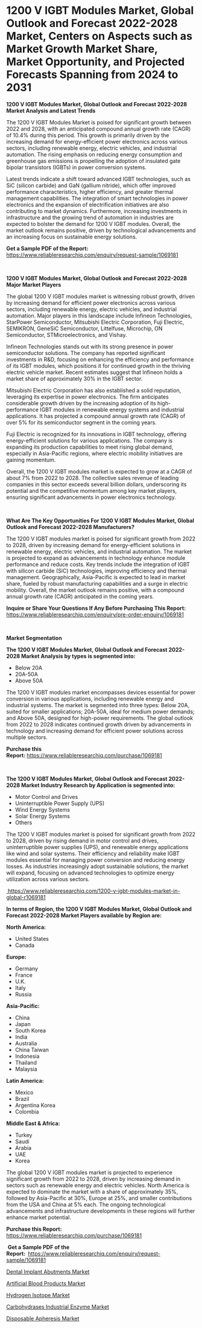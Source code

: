<p><h1>1200 V IGBT Modules Market, Global Outlook and Forecast 2022-2028 Market, Centers on Aspects such as Market Growth Market Share, Market Opportunity, and Projected Forecasts Spanning from 2024 to 2031</h1></p><p><strong>1200 V IGBT Modules Market, Global Outlook and Forecast 2022-2028 Market Analysis and Latest Trends</strong></p>
<p><p>The 1200 V IGBT Modules Market is poised for significant growth between 2022 and 2028, with an anticipated compound annual growth rate (CAGR) of 10.4% during this period. This growth is primarily driven by the increasing demand for energy-efficient power electronics across various sectors, including renewable energy, electric vehicles, and industrial automation. The rising emphasis on reducing energy consumption and greenhouse gas emissions is propelling the adoption of insulated gate bipolar transistors (IGBTs) in power conversion systems.</p><p>Latest trends indicate a shift toward advanced IGBT technologies, such as SiC (silicon carbide) and GaN (gallium nitride), which offer improved performance characteristics, higher efficiency, and greater thermal management capabilities. The integration of smart technologies in power electronics and the expansion of electrification initiatives are also contributing to market dynamics. Furthermore, increasing investments in infrastructure and the growing trend of automation in industries are expected to bolster the demand for 1200 V IGBT modules. Overall, the market outlook remains positive, driven by technological advancements and an increasing focus on sustainable energy solutions.</p></p>
<p><strong>Get a Sample PDF of the Report:&nbsp;</strong> <a href="https://www.reliableresearchiq.com/enquiry/request-sample/1069181">https://www.reliableresearchiq.com/enquiry/request-sample/1069181</a></p>
<p>&nbsp;</p>
<p><strong>1200 V IGBT Modules Market, Global Outlook and Forecast 2022-2028 Major Market Players</strong></p>
<p><p>The global 1200 V IGBT modules market is witnessing robust growth, driven by increasing demand for efficient power electronics across various sectors, including renewable energy, electric vehicles, and industrial automation. Major players in this landscape include Infineon Technologies, StarPower Semiconductor, Mitsubishi Electric Corporation, Fuji Electric, SEMIKRON, GeneSiC Semiconductor, Littelfuse, Microchip, ON Semiconductor, STMicroelectronics, and Vishay.</p><p>Infineon Technologies stands out with its strong presence in power semiconductor solutions. The company has reported significant investments in R&D, focusing on enhancing the efficiency and performance of its IGBT modules, which positions it for continued growth in the thriving electric vehicle market. Recent estimates suggest that Infineon holds a market share of approximately 30% in the IGBT sector.</p><p>Mitsubishi Electric Corporation has also established a solid reputation, leveraging its expertise in power electronics. The firm anticipates considerable growth driven by the increasing adoption of its high-performance IGBT modules in renewable energy systems and industrial applications. It has projected a compound annual growth rate (CAGR) of over 5% for its semiconductor segment in the coming years.</p><p>Fuji Electric is recognized for its innovations in IGBT technology, offering energy-efficient solutions for various applications. The company is expanding its production capabilities to meet rising global demand, especially in Asia-Pacific regions, where electric mobility initiatives are gaining momentum.</p><p>Overall, the 1200 V IGBT modules market is expected to grow at a CAGR of about 7% from 2022 to 2028. The collective sales revenue of leading companies in this sector exceeds several billion dollars, underscoring its potential and the competitive momentum among key market players, ensuring significant advancements in power electronics technology.</p></p>
<p>&nbsp;</p>
<p><strong>What Are The Key Opportunities For 1200 V IGBT Modules Market, Global Outlook and Forecast 2022-2028 Manufacturers?</strong></p>
<p><p>The 1200 V IGBT modules market is poised for significant growth from 2022 to 2028, driven by increasing demand for energy-efficient solutions in renewable energy, electric vehicles, and industrial automation. The market is projected to expand as advancements in technology enhance module performance and reduce costs. Key trends include the integration of IGBT with silicon carbide (SiC) technologies, improving efficiency and thermal management. Geographically, Asia-Pacific is expected to lead in market share, fueled by robust manufacturing capabilities and a surge in electric mobility. Overall, the market outlook remains positive, with a compound annual growth rate (CAGR) anticipated in the coming years.</p></p>
<p><strong>Inquire or Share Your Questions If Any Before Purchasing This Report:</strong> <a href="https://www.reliableresearchiq.com/enquiry/pre-order-enquiry/1069181">https://www.reliableresearchiq.com/enquiry/pre-order-enquiry/1069181</a></p>
<p>&nbsp;</p>
<p><strong>Market Segmentation</strong></p>
<p><strong>The 1200 V IGBT Modules Market, Global Outlook and Forecast 2022-2028 Market Analysis by types is segmented into:</strong></p>
<p><ul><li>Below 20A</li><li>20A-50A</li><li>Above 50A</li></ul></p>
<p><p>The 1200 V IGBT modules market encompasses devices essential for power conversion in various applications, including renewable energy and industrial systems. The market is segmented into three types: Below 20A, suited for smaller applications; 20A-50A, ideal for medium power demands; and Above 50A, designed for high-power requirements. The global outlook from 2022 to 2028 indicates continued growth driven by advancements in technology and increasing demand for efficient power solutions across multiple sectors.</p></p>
<p><strong>Purchase this Report:&nbsp;</strong><a href="https://www.reliableresearchiq.com/purchase/1069181">https://www.reliableresearchiq.com/purchase/1069181</a></p>
<p>&nbsp;</p>
<p><strong>The 1200 V IGBT Modules Market, Global Outlook and Forecast 2022-2028 Market Industry Research by Application is segmented into:</strong></p>
<p><ul><li>Motor Control and Drives</li><li>Uninterruptible Power Supply (UPS)</li><li>Wind Energy Systems</li><li>Solar Energy Systems</li><li>Others</li></ul></p>
<p><p>The 1200 V IGBT modules market is poised for significant growth from 2022 to 2028, driven by rising demand in motor control and drives, uninterruptible power supplies (UPS), and renewable energy applications like wind and solar systems. Their efficiency and reliability make IGBT modules essential for managing power conversion and reducing energy losses. As industries increasingly adopt sustainable solutions, the market will expand, focusing on advanced technologies to optimize energy utilization across various sectors.</p></p>
<p><a href="https://www.reliableresearchiq.com/1200-v-igbt-modules-market-in-global-r1069181">&nbsp;https://www.reliableresearchiq.com/1200-v-igbt-modules-market-in-global-r1069181</a></p>
<p><strong>In terms of Region, the 1200 V IGBT Modules Market, Global Outlook and Forecast 2022-2028 Market Players available by Region are:</strong></p>
<p>
    <p> <strong> North America: </strong>
        <ul>
            <li>United States</li>
            <li>Canada</li>
        </ul>
        </p> 
    <p> <strong> Europe: </strong>
        <ul>
            <li>Germany</li>
            <li>France</li>
            <li>U.K.</li>
            <li>Italy</li>
            <li>Russia</li>
        </ul>
        </p> 
    <p> <strong> Asia-Pacific: </strong>
        <ul>
            <li>China</li>
            <li>Japan</li>
            <li>South Korea</li>
            <li>India</li>
            <li>Australia</li>
            <li>China Taiwan</li>
            <li>Indonesia</li>
            <li>Thailand</li>
            <li>Malaysia</li>
        </ul>
        </p> 
    <p> <strong> Latin America: </strong>
        <ul>
            <li>Mexico</li>
            <li>Brazil</li>
            <li>Argentina Korea</li>
            <li>Colombia</li>
        </ul>
        </p> 
    <p> <strong> Middle East & Africa: </strong>
        <ul>
            <li>Turkey</li>
            <li>Saudi</li>
            <li>Arabia</li>
            <li>UAE</li>
            <li>Korea</li>
        </ul>
    </p>
    </p>
<p><p>The global 1200 V IGBT modules market is projected to experience significant growth from 2022 to 2028, driven by increasing demand in sectors such as renewable energy and electric vehicles. North America is expected to dominate the market with a share of approximately 35%, followed by Asia-Pacific at 30%, Europe at 25%, and smaller contributions from the USA and China at 5% each. The ongoing technological advancements and infrastructure developments in these regions will further enhance market potential.</p></p>
<p><strong>Purchase this Report: </strong><a href="https://www.reliableresearchiq.com/purchase/1069181">https://www.reliableresearchiq.com/purchase/1069181</a></p>
<p>&nbsp;<strong>Get a Sample PDF of the Report:&nbsp;&nbsp;</strong><a href="https://www.reliableresearchiq.com/enquiry/request-sample/1069181">https://www.reliableresearchiq.com/enquiry/request-sample/1069181</a></p>
<p><strong></strong></p>
<p><p><a href="https://www.linkedin.com/pulse/dental-implant-abutments-market-global-trends-forecast-2024-aamwf?trackingId=mSzvM47LT6iyrBMReV3npw%3D%3D">Dental Implant Abutments Market</a></p><p><a href="https://www.linkedin.com/pulse/artificial-blood-products-market-research-report-exploring-size-sbgzf?trackingId=UWFpoRFLSBKTQkKHT%2FC3dA%3D%3D">Artificial Blood Products Market</a></p><p><a href="https://www.linkedin.com/pulse/hydrogen-isotope-market-strategic-insights-product-evolution-ogrcf?trackingId=sZxrPmFURb2LQnUPtnIeuw%3D%3D">Hydrogen Isotope Market</a></p><p><a href="https://medium.com/@cloydrenner_30555/global-carbohydrases-industrial-enzyme-market-size-is-expected-to-reach-at-a-cagr-of-12-8-79620be264f7">Carbohydrases Industrial Enzyme Market</a></p><p><a href="https://medium.com/@cloydrenner_30555/disposable-apheresis-market-outlook-complete-industry-analysis-2024-to-2031-7e54b3bd6003">Disposable Apheresis Market</a></p></p>